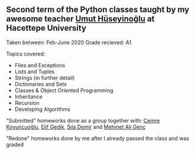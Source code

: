 ## Second term of the Python classes taught by my awesome teacher <a href="http://yunus.hacettepe.edu.tr/~uhus/publications.php">Umut Hüseyinoğlu</a> at Hacettepe University

Taken between: Feb-June 2020
Grade recieved: A1

Topics covered:
- Files and Exceptions
- Lists and Tuples
- Strings (in further detail)
- Dictionaries and Sets
- Classes & Object Oriented Programming
- Inheritance
- Recursion
- Developing Algorithms

"Submitted" homeworks done as a group together with:
<a href="https://www.linkedin.com/in/cemre-koyuncuo%C4%9Flu-7b9987197/">Cemre Koyuncuoğlu</a>, <a href="https://www.linkedin.com/in/elif-gedik-60b802116/">Elif Gedik</a>, <a href="https://www.linkedin.com/in/s%C4%B1la-demir-3aa983197/">Sıla Demir</a> and <a href="https://www.linkedin.com/in/mehmet-ali-gen%C3%A7-852b0618b/">Mehmet Ali Genç</a>

"Redone" homeworks done by me after I already passed the class and was graded
